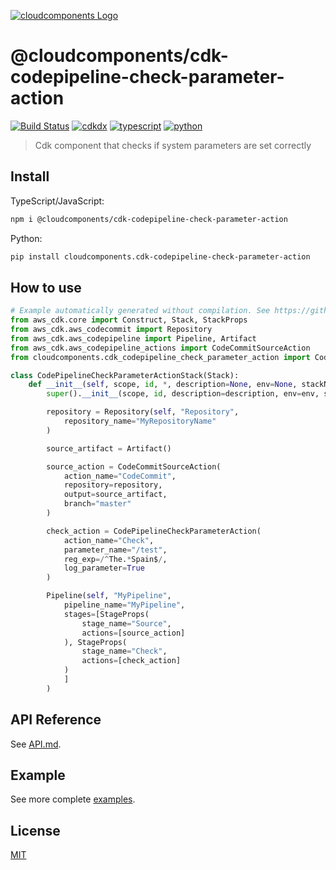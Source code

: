 [![cloudcomponents Logo](https://raw.githubusercontent.com/cloudcomponents/cdk-constructs/master/logo.png)](https://github.com/cloudcomponents/cdk-constructs)

# @cloudcomponents/cdk-codepipeline-check-parameter-action

[![Build Status](https://travis-ci.org/cloudcomponents/cdk-constructs.svg?branch=master)](https://travis-ci.org/cloudcomponents/cdk-constructs)
[![cdkdx](https://img.shields.io/badge/buildtool-cdkdx-blue.svg)](https://github.com/hupe1980/cdkdx)
[![typescript](https://img.shields.io/badge/jsii-typescript-blueviolet.svg)](https://www.npmjs.com/package/@cloudcomponents/cdk-codepipeline-check-parameter-action)
[![python](https://img.shields.io/badge/jsii-python-blueviolet.svg)](https://pypi.org/project/cloudcomponents.cdk-codepipeline-check-parameter-action/)

> Cdk component that checks if system parameters are set correctly

## Install

TypeScript/JavaScript:

```bash
npm i @cloudcomponents/cdk-codepipeline-check-parameter-action
```

Python:

```bash
pip install cloudcomponents.cdk-codepipeline-check-parameter-action
```

## How to use

```python
# Example automatically generated without compilation. See https://github.com/aws/jsii/issues/826
from aws_cdk.core import Construct, Stack, StackProps
from aws_cdk.aws_codecommit import Repository
from aws_cdk.aws_codepipeline import Pipeline, Artifact
from aws_cdk.aws_codepipeline_actions import CodeCommitSourceAction
from cloudcomponents.cdk_codepipeline_check_parameter_action import CodePipelineCheckParameterAction

class CodePipelineCheckParameterActionStack(Stack):
    def __init__(self, scope, id, *, description=None, env=None, stackName=None, tags=None, synthesizer=None, terminationProtection=None, analyticsReporting=None):
        super().__init__(scope, id, description=description, env=env, stackName=stackName, tags=tags, synthesizer=synthesizer, terminationProtection=terminationProtection, analyticsReporting=analyticsReporting)

        repository = Repository(self, "Repository",
            repository_name="MyRepositoryName"
        )

        source_artifact = Artifact()

        source_action = CodeCommitSourceAction(
            action_name="CodeCommit",
            repository=repository,
            output=source_artifact,
            branch="master"
        )

        check_action = CodePipelineCheckParameterAction(
            action_name="Check",
            parameter_name="/test",
            reg_exp=/^The.*Spain$/,
            log_parameter=True
        )

        Pipeline(self, "MyPipeline",
            pipeline_name="MyPipeline",
            stages=[StageProps(
                stage_name="Source",
                actions=[source_action]
            ), StageProps(
                stage_name="Check",
                actions=[check_action]
            )
            ]
        )
```

## API Reference

See [API.md](https://github.com/cloudcomponents/cdk-constructs/tree/master/packages/cdk-codepipeline-check-parameter-action/API.md).

## Example

See more complete [examples](https://github.com/cloudcomponents/cdk-constructs/tree/master/examples).

## License

[MIT](https://github.com/cloudcomponents/cdk-constructs/tree/master/packages/cdk-codepipeline-check-parameter-action/LICENSE)
